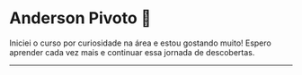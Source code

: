 # Anderson Pivoto 🌟

Iniciei o curso por curiosidade na área e estou gostando muito! Espero aprender cada vez mais e continuar essa jornada de descobertas.

---